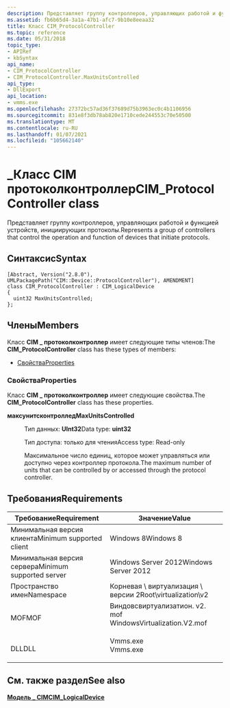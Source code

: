 ```yaml
---
description: Представляет группу контроллеров, управляющих работой и функцией устройств, инициирующих протоколы.
ms.assetid: fb6b65d4-3a1a-47b1-afc7-9b10e8eeaa32
title: Класс CIM_ProtocolController
ms.topic: reference
ms.date: 05/31/2018
topic_type:
- APIRef
- kbSyntax
api_name:
- CIM_ProtocolController
- CIM_ProtocolController.MaxUnitsControlled
api_type:
- DllExport
api_location:
- vmms.exe
ms.openlocfilehash: 27372bc57ad36f37689d75b3963ec0c4b1106956
ms.sourcegitcommit: 831e8f3db78ab820e1710cede244553c70e50500
ms.translationtype: MT
ms.contentlocale: ru-RU
ms.lasthandoff: 01/07/2021
ms.locfileid: "105662140"
---
```

# <a name="cim_protocolcontroller-class"></a><span data-ttu-id="81316-103">\_Класс CIM протоколконтроллер</span><span class="sxs-lookup"><span data-stu-id="81316-103">CIM\_ProtocolController class</span></span>

<span data-ttu-id="81316-104">Представляет группу контроллеров, управляющих работой и функцией устройств, инициирующих протоколы.</span><span class="sxs-lookup"><span data-stu-id="81316-104">Represents a group of controllers that control the operation and function of devices that initiate protocols.</span></span>

## <a name="syntax"></a><span data-ttu-id="81316-105">Синтаксис</span><span class="sxs-lookup"><span data-stu-id="81316-105">Syntax</span></span>

``` syntax
[Abstract, Version("2.8.0"), UMLPackagePath("CIM::Device::ProtocolController"), AMENDMENT]
class CIM_ProtocolController : CIM_LogicalDevice
{
  uint32 MaxUnitsControlled;
};
```

## <a name="members"></a><span data-ttu-id="81316-106">Члены</span><span class="sxs-lookup"><span data-stu-id="81316-106">Members</span></span>

<span data-ttu-id="81316-107">Класс **CIM \_ протоколконтроллер** имеет следующие типы членов:</span><span class="sxs-lookup"><span data-stu-id="81316-107">The **CIM\_ProtocolController** class has these types of members:</span></span>

-   [<span data-ttu-id="81316-108">Свойства</span><span class="sxs-lookup"><span data-stu-id="81316-108">Properties</span></span>](#properties)

### <a name="properties"></a><span data-ttu-id="81316-109">Свойства</span><span class="sxs-lookup"><span data-stu-id="81316-109">Properties</span></span>

<span data-ttu-id="81316-110">Класс **CIM \_ протоколконтроллер** имеет следующие свойства.</span><span class="sxs-lookup"><span data-stu-id="81316-110">The **CIM\_ProtocolController** class has these properties.</span></span>

<dl> <dt>

<span data-ttu-id="81316-111">**максунитсконтроллед**</span><span class="sxs-lookup"><span data-stu-id="81316-111">**MaxUnitsControlled**</span></span>
</dt> <dd> <dl> <dt>

<span data-ttu-id="81316-112">Тип данных: **UInt32**</span><span class="sxs-lookup"><span data-stu-id="81316-112">Data type: **uint32**</span></span>
</dt> <dt>

<span data-ttu-id="81316-113">Тип доступа: только для чтения</span><span class="sxs-lookup"><span data-stu-id="81316-113">Access type: Read-only</span></span>
</dt> </dl>

<span data-ttu-id="81316-114">Максимальное число единиц, которое может управляться или доступно через контроллер протокола.</span><span class="sxs-lookup"><span data-stu-id="81316-114">The maximum number of units that can be controlled by or accessed through the protocol controller.</span></span>

</dd> </dl>

## <a name="requirements"></a><span data-ttu-id="81316-115">Требования</span><span class="sxs-lookup"><span data-stu-id="81316-115">Requirements</span></span>



| <span data-ttu-id="81316-116">Требование</span><span class="sxs-lookup"><span data-stu-id="81316-116">Requirement</span></span> | <span data-ttu-id="81316-117">Значение</span><span class="sxs-lookup"><span data-stu-id="81316-117">Value</span></span> |
|-------------------------------------|---------------------------------------------------------------------------------------------------------|
| <span data-ttu-id="81316-118">Минимальная версия клиента</span><span class="sxs-lookup"><span data-stu-id="81316-118">Minimum supported client</span></span><br/> | <span data-ttu-id="81316-119">Windows 8</span><span class="sxs-lookup"><span data-stu-id="81316-119">Windows 8</span></span><br/>                                                                                    |
| <span data-ttu-id="81316-120">Минимальная версия сервера</span><span class="sxs-lookup"><span data-stu-id="81316-120">Minimum supported server</span></span><br/> | <span data-ttu-id="81316-121">Windows Server 2012</span><span class="sxs-lookup"><span data-stu-id="81316-121">Windows Server 2012</span></span><br/>                                                                          |
| <span data-ttu-id="81316-122">Пространство имен</span><span class="sxs-lookup"><span data-stu-id="81316-122">Namespace</span></span><br/>                | <span data-ttu-id="81316-123">Корневая \\ виртуализация \\ версии 2</span><span class="sxs-lookup"><span data-stu-id="81316-123">Root\\virtualization\\v2</span></span><br/>                                                                     |
| <span data-ttu-id="81316-124">MOF</span><span class="sxs-lookup"><span data-stu-id="81316-124">MOF</span></span><br/>                      | <dl> <span data-ttu-id="81316-125"><dt>Виндовсвиртуализатион. v2. mof</dt></span><span class="sxs-lookup"><span data-stu-id="81316-125"><dt>WindowsVirtualization.V2.mof</dt></span></span> </dl> |
| <span data-ttu-id="81316-126">DLL</span><span class="sxs-lookup"><span data-stu-id="81316-126">DLL</span></span><br/>                      | <dl> <span data-ttu-id="81316-127"><dt>Vmms.exe</dt></span><span class="sxs-lookup"><span data-stu-id="81316-127"><dt>Vmms.exe</dt></span></span> </dl>                     |



## <a name="see-also"></a><span data-ttu-id="81316-128">См. также раздел</span><span class="sxs-lookup"><span data-stu-id="81316-128">See also</span></span>

<dl> <dt>

[<span data-ttu-id="81316-129">**Модель \_ CIM**</span><span class="sxs-lookup"><span data-stu-id="81316-129">**CIM\_LogicalDevice**</span></span>](cim-logicaldevice.md)
</dt> </dl>

 

 




